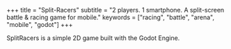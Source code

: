 +++
title = "Split-Racers"
subtitle = "2 players. 1 smartphone. A split-screen battle & racing game for mobile."
keywords = ["racing", "battle", "arena", "mobile", "godot"]
+++

SplitRacers is a simple 2D game built with the Godot Engine.